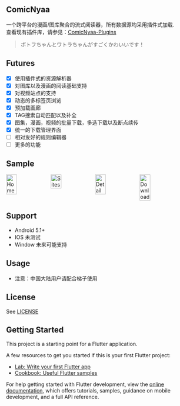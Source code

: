 ## ComicNyaa
一个跨平台的漫画/图库聚合的流式阅读器，所有数据源均采用插件式加载.   
查看现有插件库，请参见：[ComicNyaa-Plugins](https://github.com/tsukiseele/ComicNyaa-Plugins)
> ポトフちゃんとワトラちゃんがすごくかわいいです！

## Futures
- [x] 使用插件式的资源解析器
- [x] 对图库以及漫画的阅读基础支持
- [x] 对视频站点的支持
- [x] 动态的多标签页浏览
- [x] 预加载画廊
- [x] TAG搜索自动匹配以及补全
- [x] 图集，漫画，视频的批量下载，多选下载以及断点续传
- [x] 统一的下载管理界面
- [ ] 相对友好的规则编辑器
- [ ] 更多的功能

## Sample
<!-- ![Home](https://cdn.jsdelivr.net/gh/tsukiseele/ComicNyaa/images/60654495c94c0d0fc9d0861d37cf84b5.jpeg)
![Sites](https://cdn.jsdelivr.net/gh/nyarray/LoliHost/images/fcb9dc4ccade0888e6ef759be9a1ee43.jpeg) -->
<div style="display: flex;">
  <img src="https://cdn.jsdelivr.net/gh/tsukiseele/ComicNyaa/sample/1.webp" alt="Home" width="24%"/>
  <img src="https://cdn.jsdelivr.net/gh/tsukiseele/ComicNyaa/sample/2.webp" alt="Sites" width="24%"/>
  <img src="https://cdn.jsdelivr.net/gh/tsukiseele/ComicNyaa/sample/3.webp" alt="Detail" width="24%"/>
  <img src="https://cdn.jsdelivr.net/gh/tsukiseele/ComicNyaa/sample/4.webp" alt="Download" width="24%"/>
</div>

## Support 

- Android 5.1+
- IOS 未测试
- Window 未来可能支持

## Usage
- 注意：中国大陆用户请配合梯子使用

## License
See [LICENSE](./LICENSE)

## Getting Started

This project is a starting point for a Flutter application.

A few resources to get you started if this is your first Flutter project:

- [Lab: Write your first Flutter app](https://docs.flutter.dev/get-started/codelab)
- [Cookbook: Useful Flutter samples](https://docs.flutter.dev/cookbook)

For help getting started with Flutter development, view the
[online documentation](https://docs.flutter.dev/), which offers tutorials,
samples, guidance on mobile development, and a full API reference.
